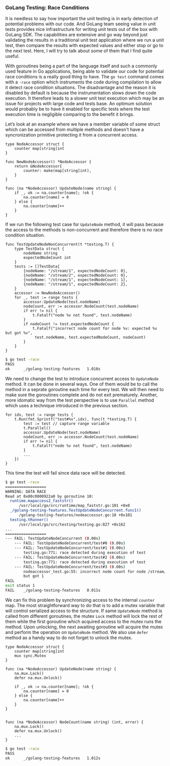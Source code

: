 ### GoLang Testing: Race Conditions

It is needless to say how important the unit testing is in early detection of potential problems with our code. And GoLang team seeing value in unit tests provides nice infrastructure for writing unit tests out of the box with GoLang SDK. The capabilities are extensive and go way beyond just validating the results in a traditional unit test application where we run a unit test, then compare the results with expected values and either stop or go to the next test. Here, I will try to talk about some of them that I find quite useful.

With goroutines being a part of the language itself and such a commonly used feature in Go applications, being able to validate our code for potential race conditions is a really good thing to have. The `go test` command comes with a `-race` option which instruments the code during compilation to allow it detect race condition situations. The disadvantage and the reason it is disabled by default is because the instrumentation slows down the code execution. It therefore leads to a slower unit test execution which may be an issue for projects with large code and tests base. An optimum solution would probably be to have it enabled for specific tests where the test execution time is negligible comparing to the benefit it brings.

Let’s look at an example where we have a member variable of some struct which can be accessed from multiple methods and doesn't have a syncronization primitive protecting it from a concurrent access.

```golang
type NodeAccessor struct {
	counter map[string]int
}

func NewNodeAccessor() *NodeAccessor {
	return &NodeAccessor{
		counter: make(map[string]int),
	}
}

func (na *NodeAccessor) UpdateNode(name string) {
	if _, ok := na.counter[name]; !ok {
		na.counter[name] = 0
	} else {
		na.counter[name]++
	}
}
```

If we run the following test case for `UpdateNode` method, it will pass because the access to the methods is non-concurrent and therefore there is no race condition situation.

```golang
func TestUpdateNodeNonConcurrent(t *testing.T) {
	type TestData struct {
		nodeName string
		expectedNodeCount int
	}
	tests := []TestData{
		{nodeName: "/stream/1", expectedNodeCount: 0},
		{nodeName: "/stream/2", expectedNodeCount: 0},
		{nodeName: "/stream/1", expectedNodeCount: 1},
		{nodeName: "/stream/1", expectedNodeCount: 2},
	}
	accessor := NewNodeAccessor()
	for _, test := range tests {
		accessor.UpdateNode(test.nodeName)
		nodeCount, err := accessor.NodeCount(test.nodeName)
		if err != nil {
			t.Fatalf("node %v not found", test.nodeName)
		}
		if nodeCount != test.expectedNodeCount {
			t.Fatalf("incorrect node count for node %v: expected %v but got %v",
			 test.nodeName, test.expectedNodeCount, nodeCount)
		}
	}
}
```

```bash
$ go test -race
PASS
ok  	_/golang-testing-features	1.010s
```

We need to change the test to introduce concurrent access to `UpdateNode` method. It can be done in several ways. One of them would be to call the method in a seprate goroutine each time for every test. We will then need to make sure the goroutines complete and do not exit prematurely. Another, more idomatic way from the test perspective is to use `Parallel` method which uses a technique introduced in the previous section.

```golang
for idx, test := range tests {
	t.Run(fmt.Sprintf("test#%v",idx), func(t *testing.T) {
		test := test // capture range variable
    	t.Parallel()
		accessor.UpdateNode(test.nodeName)
		nodeCount, err := accessor.NodeCount(test.nodeName)
		if err != nil {
			t.Fatalf("node %v not found", test.nodeName)
		}
		...
    })
}
```

This time the test will fail since data race will be detected.

```bash
$ go test -race
==================
WARNING: DATA RACE
Read at 0x00c0000922a0 by goroutine 10:
  runtime.mapaccess2_faststr()
      /usr/local/go/src/runtime/map_faststr.go:101 +0x0
  _/golang-testing-features.TestUpdateNodeConcurrent.func1()
      /golang-testing-features/nodeaccessor.go:18 +0x101
  testing.tRunner()
      /usr/local/go/src/testing/testing.go:827 +0x162
...
==================
--- FAIL: TestUpdateNodeConcurrent (0.00s)
    --- FAIL: TestUpdateNodeConcurrent/test#0 (0.00s)
    --- FAIL: TestUpdateNodeConcurrent/test#1 (0.00s)
        testing.go:771: race detected during execution of test
    --- FAIL: TestUpdateNodeConcurrent/test#2 (0.00s)
        testing.go:771: race detected during execution of test
    --- FAIL: TestUpdateNodeConcurrent/test#3 (0.00s)
        nodeaccessor_test.go:55: incorrect node count for node /stream/1: expected 2
        but got 1
FAIL
exit status 1
FAIL	_/golang-testing-features	0.011s
```

We can fix this problem by synchronizing access to the internal `counter` map. The most straightforward way to do that is to add a mutex variable that will control serialized access to the structure. If same `UpdateNode` method is called from different goroutines, the mutex `Lock` method will lock the rest of them while the first goroutine which acquired access to the mutex runs the method. Upon unlocking, the next awaiting goroutine will acquire the mutex and perform the operation on `UpdateNode` method. We also use `defer` method as a handy way to do not forget to unlock the mutex.

```golang
type NodeAccessor struct {
    counter map[string]int
    mux sync.Mutex
}

func (na *NodeAccessor) UpdateNode(name string) {
	na.mux.Lock()
	defer na.mux.Unlock()

	if _, ok := na.counter[name]; !ok {
		na.counter[name] = 0
	} else {
		na.counter[name]++
	}
}


func (na *NodeAccessor) NodeCount(name string) (int, error) {
	na.mux.Lock()
	defer na.mux.Unlock()
	...
}

```

```bash
$ go test -race
PASS
ok  	_/golang-testing-features	1.012s
```
